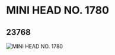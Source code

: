 # MINI HEAD NO. 1780
## 23768
![MINI HEAD NO. 1780](https://lc-www-live-s.legocdn.com/media/bricks/5/2/6124848.jpg)